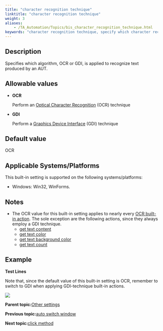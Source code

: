 ```yaml
--- 
title: "character recognition technique"
linktitle: "character recognition technique"
weight: 3
aliases: 
    - /TA_Automation/Topics/bis_character_recognition_technique.html
keywords: "character recognition technique, specify which character recognition technique is applied, choose technique for character recognition, apply optical character recognition technique, apply graphic device interface"
---
```


## Description

Specifies which algorithm, OCR or GDI, is applied to recognize text produced by an AUT.

## Allowable values

-   **OCR**

    Perform an [Optical Character Recognition](/TA_Automation/Topics/aut_text_recognition_techniques.html) \(OCR\) technique

-   **GDI**

    Perform a [Graphics Device Interface](/TA_Automation/Topics/aut_text_recognition_techniques.html) \(GDI\) technique


## Default value

OCR

## Applicable Systems/Platforms

This built-in setting is supported on the following systems/platforms:

-   Windows: Win32, WinForms.

## Notes

-   The OCR value for this built-in setting applies to nearly every [OCR built-in action](/TA_Automation/Topics/bia_OCR.html). The sole exception are the following actions, since they always employ a GDI technique.
    -   [get text content](/TA_Automation/Topics/bia_get_text_content.html)
    -   [get text color](/TA_Automation/Topics/bia_get_text_color.html)
    -   [get text background color](/TA_Automation/Topics/bia_get_text_background_color.html)
    -   [get text count](/TA_Automation/Topics/bia_get_text_count.html)

## Example

**Test Lines**

Note that, since the default value of this built-in setting is OCR, remember to switch to GDI when applying GDI-technique built-in actions.

![](/images//Images/bis_character_recognition_technique_pgm.png)

**Parent topic:**[Other settings](/TA_Automation/Topics/bis_other.html)

**Previous topic:**[auto switch window](/TA_Automation/Topics/bis_auto_switch_windows.html)

**Next topic:**[click method](/TA_Automation/Topics/bis_click_method.html)

